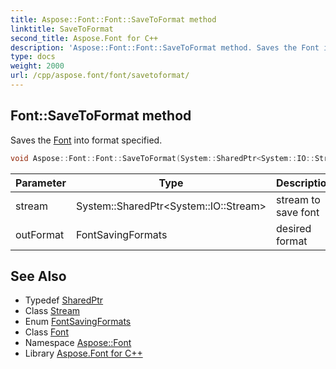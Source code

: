 ```yaml
---
title: Aspose::Font::Font::SaveToFormat method
linktitle: SaveToFormat
second_title: Aspose.Font for C++
description: 'Aspose::Font::Font::SaveToFormat method. Saves the Font into format specified in C++.'
type: docs
weight: 2000
url: /cpp/aspose.font/font/savetoformat/
---
```

## Font::SaveToFormat method


Saves the [Font](../) into format specified.

```cpp
void Aspose::Font::Font::SaveToFormat(System::SharedPtr<System::IO::Stream> stream, FontSavingFormats outFormat) override
```


| Parameter | Type | Description |
| --- | --- | --- |
| stream | System::SharedPtr\<System::IO::Stream\> | stream to save font |
| outFormat | FontSavingFormats | desired format |

## See Also

* Typedef [SharedPtr](../../../system/sharedptr/)
* Class [Stream](../../../system.io/stream/)
* Enum [FontSavingFormats](../../fontsavingformats/)
* Class [Font](../)
* Namespace [Aspose::Font](../../)
* Library [Aspose.Font for C++](../../../)
